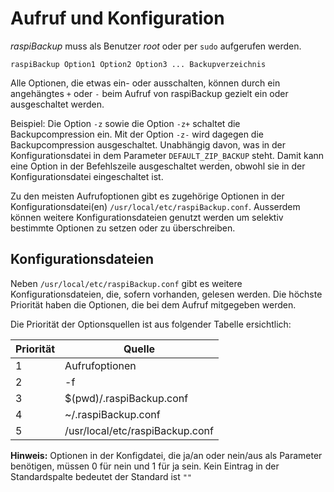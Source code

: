# Aufruf und Konfiguration

*raspiBackup* muss als Benutzer *root* oder per `sudo` aufgerufen werden.

    raspiBackup Option1 Option2 Option3 ... Backupverzeichnis

Alle Optionen, die etwas ein- oder ausschalten, können durch
ein angehängtes `+` oder `-` beim Aufruf von raspiBackup gezielt ein oder ausgeschaltet werden.

Beispiel: Die Option `-z` sowie die Option `-z+` schaltet die Backupcompression ein.
Mit der Option `-z-` wird dagegen die Backupcompression ausgeschaltet. Unabhängig davon,
was in der Konfigurationsdatei in dem Parameter `DEFAULT_ZIP_BACKUP` steht. Damit kann eine
Option in der Befehlszeile ausgeschaltet werden, obwohl sie in der
Konfigurationsdatei eingeschaltet ist.

Zu den meisten Aufrufoptionen gibt es zugehörige Optionen in der Konfigurationsdatei(en)
`/usr/local/etc/raspiBackup.conf`. Ausserdem können weitere Konfigurationsdateien
genutzt werden um selektiv bestimmte Optionen zu setzen oder zu überschreiben.

## Konfigurationsdateien

<a name="configfiles"></a>
Neben `/usr/local/etc/raspiBackup.conf` gibt es weitere Konfigurationsdateien,
die, sofern vorhanden, gelesen werden. Die höchste Priorität haben die Optionen,
die bei dem Aufruf mitgegeben werden.

Die Priorität der Optionsquellen ist aus folgender Tabelle ersichtlich:

| Priorität | Quelle |
|-----------|--------|
| 1         | Aufrufoptionen |
| 2         | -f <configFile> |
| 3         | $(pwd)/.raspiBackup.conf |
| 4         | ~/.raspiBackup.conf |
| 5         | /usr/local/etc/raspiBackup.conf |


**Hinweis:** Optionen in der Konfigdatei, die ja/an oder nein/aus als Parameter
benötigen, müssen 0 für nein und 1 für ja sein.
Kein Eintrag in der Standardspalte bedeutet der Standard ist `""`

[.status]: todo "More infos/text on this prefix page?"

